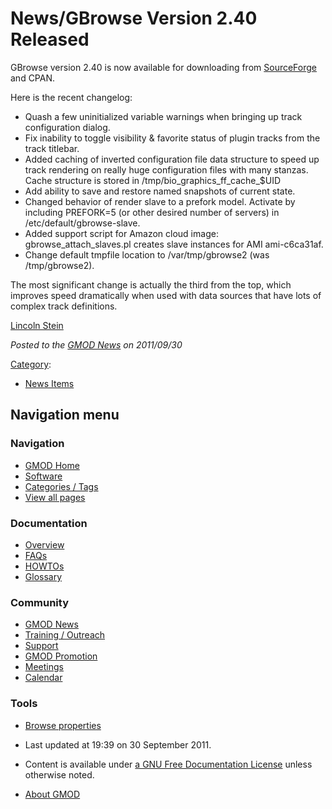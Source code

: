 



<span id="top"></span>




# <span dir="auto">News/GBrowse Version 2.40 Released</span>









GBrowse version 2.40 is now available for downloading from <a
href="http://sourceforge.net/projects/gmod/files/Generic%20Genome%20Browser/GBrowse-2.40/GBrowse-2.40.tar.gz/download"
class="external text" rel="nofollow">SourceForge</a> and CPAN.

Here is the recent changelog:

- Quash a few uninitialized variable warnings when bringing up track
  configuration dialog.
- Fix inability to toggle visibility & favorite status of plugin tracks
  from the track titlebar.
- Added caching of inverted configuration file data structure to speed
  up track rendering on really huge configuration files with many
  stanzas. Cache structure is stored in
  /tmp/bio_graphics_ff_cache\_\$UID
- Add ability to save and restore named snapshots of current state.
- Changed behavior of render slave to a prefork model. Activate by
  including PREFORK=5 (or other desired number of servers) in
  /etc/default/gbrowse-slave.
- Added support script for Amazon cloud image: gbrowse_attach_slaves.pl
  creates slave instances for AMI ami-c6ca31af.
- Change default tmpfile location to /var/tmp/gbrowse2 (was
  /tmp/gbrowse2).

The most significant change is actually the third from the top, which
improves speed dramatically when used with data sources that have lots
of complex track definitions.

[Lincoln Stein](../User%3ALstein "User%3ALstein")

  



*Posted to the [GMOD News](../GMOD_News "GMOD News") on 2011/09/30*






[Category](../Special%3ACategories "Special%3ACategories"):

- [News Items](../Category%3ANews_Items "Category%3ANews Items")






## Navigation menu







<a href="../Main_Page"
style="background-image: url(../../images/GMOD-cogs.png);"
title="Visit the main page"></a>


### Navigation



- <span id="n-GMOD-Home">[GMOD Home](../Main_Page)</span>
- <span id="n-Software">[Software](../GMOD_Components)</span>
- <span id="n-Categories-.2F-Tags">[Categories /
  Tags](../Categories)</span>
- <span id="n-View-all-pages">[View all
  pages](../Special:AllPages)</span>




### Documentation



- <span id="n-Overview">[Overview](../Overview)</span>
- <span id="n-FAQs">[FAQs](../Category%3AFAQ)</span>
- <span id="n-HOWTOs">[HOWTOs](../Category%3AHOWTO)</span>
- <span id="n-Glossary">[Glossary](../Glossary)</span>




### Community



- <span id="n-GMOD-News">[GMOD News](../GMOD_News)</span>
- <span id="n-Training-.2F-Outreach">[Training /
  Outreach](../Training_and_Outreach)</span>
- <span id="n-Support">[Support](../Support)</span>
- <span id="n-GMOD-Promotion">[GMOD Promotion](../GMOD_Promotion)</span>
- <span id="n-Meetings">[Meetings](../Meetings)</span>
- <span id="n-Calendar">[Calendar](../Calendar)</span>




### Tools

- <span id="t-smwbrowselink"><a href="../Special%3ABrowse/News-2FGBrowse_Version_2.40_Released"
  rel="smw-browse">Browse properties</a></span>



- <span id="footer-info-lastmod">Last updated at 19:39 on 30 September
  2011.</span>
<!-- - <span id="footer-info-viewcount">6,865 page views.</span> -->
- <span id="footer-info-copyright">Content is available under
  <a href="http://www.gnu.org/licenses/fdl-1.3.html" class="external"
  rel="nofollow">a GNU Free Documentation License</a> unless otherwise
  noted.</span>

<!-- -->

- <span id="footer-places-about">[About
  GMOD](../GMOD%3AAbout "GMOD%3AAbout")</span>

<!-- -->




